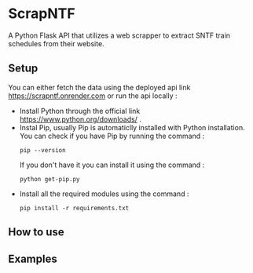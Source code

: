 # ScrapNTF
A Python Flask API that utilizes a web scrapper to extract SNTF train schedules from their website.

## Setup
You can either fetch the data using the deployed api link https://scrapntf.onrender.com or run the api locally :
* Install Python through the official link https://www.python.org/downloads/ .
* Instal Pip, usually Pip is automaticlly installed with Python installation.
  You can check if you have Pip by running the command :
  ```
  pip --version
  ```
  If you don't have it you can install it using the command :
  ```
  python get-pip.py
   ```
*  Install all the required modules using the command :
    ```
    pip install -r requirements.txt
    ```

## How to use


## Examples
